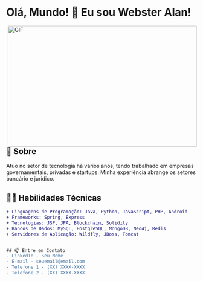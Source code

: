 # Olá, Mundo! 👋 Eu sou Webster Alan!

<img align="right" alt="GIF" src="https://media.giphy.com/media/SWoSkN6DxTszqIKEqv/giphy.gif" width="500" height="320" />

## 🧐 Sobre
Atuo no setor de tecnologia há vários anos, tendo trabalhado em empresas governamentais, privadas e startups. Minha experiência abrange os setores bancário e jurídico.

## 👨‍💻 Habilidades Técnicas
```diff
+ Linguagens de Programação: Java, Python, JavaScript, PHP, Android
+ Frameworks: Spring, Express
+ Tecnologias: JSP, JPA, Blockchain, Solidity
+ Bancos de Dados: MySQL, PostgreSQL, MongoDB, Neo4j, Redis
+ Servidores de Aplicação: Wildfly, JBoss, Tomcat


## 📫 Entre em Contato
- LinkedIn - Seu Nome
- E-mail - seuemail@email.com
- Telefone 1 - (XX) XXXX-XXXX
- Telefone 2 - (XX) XXXX-XXXX
